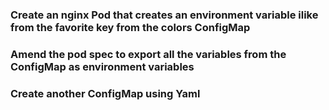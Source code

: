 ### Create an nginx Pod that creates an environment variable ilike from the favorite key from the colors ConfigMap

### Amend the pod spec to export all the variables from the ConfigMap as environment variables

### Create another ConfigMap using Yaml
